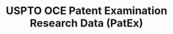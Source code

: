 ---
bigquery: https://console.cloud.google.com/bigquery?p=patents-public-data&d=uspto_oce_pair&page=dataset
citation: 'Graham, S. Marco, A., and Miller, A. (2015). “The USPTO Patent Examination
  Research Dataset: A Window on the Process of Patent Examination.”'
contributors: Graham, S. Marco, A., Miller, A.
cost: None
description: The latest version of PatEx (referred to below as the 2020 release) contains
  detailed information on nearly 11.9 million publicly-viewable provisional and non-provisional
  patent applications to the USPTO and over 4.6 million Patent Cooperation Treaty
  (PCT) applications. It is based on data that OCE downloaded from the Patent Examination
  Data System (PEDS) in April, 2021. The PEDS data are sourced from Public PAIR. The
  first time that OCE used PEDS as the basis of PatEx was for the 2019 release. We
  took the PEDS data and organized it into the familiar PatEx data files, which are
  based on the organization of the Public PAIR portal. The data files include information
  on each application’s characteristics, prosecution history, continuation history,
  claims of foreign priority, patent term adjustment history, publication history,
  and correspondence address information.
documentation: 'For the 2019 and later releases, new technical documentation is available
  https://www.uspto.gov/sites/default/files/documents/PatEx-2019-Technical-Doc.pdf


  A document describing the 2014-2017 data sets is available and can be cited as:
  Graham, Stuart J.H. and Marco, Alan C. and Miller, Richard, The USPTO Patent Examination
  Research Dataset: A Window on the Process of Patent Examination (November 30, 2015).
  Available at SSRN: https://ssrn.com/abstract=2702637.'
last_edit: Mon, 04 Apr 2022 19:06:22 GMT
location: https://www.uspto.gov/ip-policy/economic-research/research-datasets/patent-examination-research-dataset-public-pair
maintained_by: EconomicsData@uspto.gov
related_publications: https://ssrn.com/abstract=29956744, https://ssrn.com/abstract=2702637
schema_fields: '[''parent_filing_date'', ''customer_number'', ''appl_status_code'',
  ''parent_country'', ''wipo_pub_number'', ''child_filing_date'', ''inventor_country_name'',
  ''inventor_address_type'', ''correspondence_postal_code'', ''application_number'',
  ''recorded_date'', ''abandon_date'', ''file_location_date'', ''application_number_pair'',
  ''disposal_type'', ''parent_application_number'', ''inventor_name_first'', ''earliest_pgpub_number'',
  ''small_entity_indicator'', ''status_description'', ''application_type'', ''child_application_number'',
  ''inventor_name_middle'', ''confirm_number'', ''examiner_art_unit'', ''correspondence_region_code'',
  ''atty_docket_number'', ''correspondence_country_name'', ''correspondence_name_line_2'',
  ''wipo_pub_date'', ''parent_country_code'', ''foreign_parent_id'', ''event_code'',
  ''examiner_name_last'', ''correspondence_name_line_1'', ''correspondence_region_name'',
  ''sequence_number'', ''invention_title'', ''patent_number'', ''status_code'', ''correspondence_country_code'',
  ''uspc_subclass'', ''foreign_parent_date'', ''correspondence_city'', ''patent_issue_date'',
  ''examiner_name_first'', ''earliest_pgpub_date'', ''correspondence_street_line_1'',
  ''inventor_name_last'', ''aia_first_to_file'', ''appl_status_date'', ''inventor_rank'',
  ''uspc_class'', ''correspondence_street_line_2'', ''inventor_region_code'', ''inventor_country_code'',
  ''examiner_name_middle'', ''file_location'', ''event_description'', ''invention_subject_matter'',
  ''continuation_type'', ''filing_date'', ''examiner_id'']'
shortname: patex
tags:
- patents
- legal
- history
terms_of_use: 'USPTO’s online databases are not designed or intended to be a source
  for bulk downloads of USPTO data when accessed through the website’s interfaces.
  Individuals, companies, IP addresses, or blocks of IP addresses who, in effect,
  deny or decrease service by generating unusually high numbers of database accesses
  (searches, pages, or hits), whether generated manually or in an automated fashion,
  may be denied access to USPTO servers without notice.


  Bulk data products may be separately obtained from the USPTO, either for free or
  at the cost of dissemination. For details, see information on Electronic Bulk Data
  Products: https://www.uspto.gov/learning-and-resources/electronic-bulk-data-products'
title: USPTO OCE Patent Examination Research Data (PatEx)
uuid: 4342caa7-23af-420c-b2f6-6088f133df6a
---